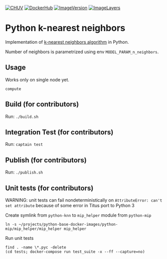 [![CHUV](https://img.shields.io/badge/CHUV-LREN-AF4C64.svg)](https://www.unil.ch/lren/en/home.html) [![DockerHub](https://img.shields.io/badge/docker-hbpmip%2Fpython--sgd-regression-008bb8.svg)](https://hub.docker.com/r/hbpmip/python-knn/)
[![ImageVersion](https://images.microbadger.com/badges/version/hbpmip/python-knn.svg)](https://hub.docker.com/r/hbpmip/python-knn/tags "hbpmip/python-knn image tags")
[![ImageLayers](https://images.microbadger.com/badges/image/hbpmip/python-knn.svg)](https://microbadger.com/#/images/hbpmip/python-knn "hbpmip/python-knn on microbadger")

# Python k-nearest neighbors

Implementation of [k-nearest neighbors algorithm](https://en.wikipedia.org/wiki/K-nearest_neighbors_algorithm) in Python.

Number of neighbors is parametrized using env `MODEL_PARAM_n_neighbors`.


## Usage

Works only on single node yet.

`compute`


## Build (for contributors)

Run: `./build.sh`


## Integration Test (for contributors)

Run: `captain test`


## Publish (for contributors)

Run: `./publish.sh`


## Unit tests (for contributors)

WARNING: unit tests can fail nondeterministically on `AttributeError: can't set attribute` because of some error
in Titus port to Python 3

Create symlink from `python-knn` to `mip_helper` module from `python-mip`
```
ln -s ~/projects/python-base-docker-images/python-mip/mip_helper/mip_helper mip_helper
```
Run unit tests
```
find . -name \*.pyc -delete
(cd tests; docker-compose run test_suite -x --ff --capture=no)
```
